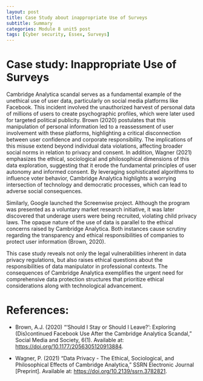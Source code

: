 ```yaml
---
layout: post
title: Case Study about inappropriate Use of Surveys
subtitle: Summary
categories: Module 8 unit5 post
tags: [Cyber security, Essex, Surveys]
---
```


# Case study: Inappropriate Use of Surveys

Cambridge Analytica scandal serves as a fundamental example of the unethical use of user data, particularly on social media platforms like Facebook. This incident involved the unauthorized harvest of personal data of millions of users to create psychographic profiles, which were later used for targeted political publicity. Brown (2020) postulates that this manipulation of personal information led to a reassessment of user involvement with these platforms, highlighting a critical disconnection between user confidence and corporate responsibility. The implications of this misuse extend beyond individual data violations, affecting broader social norms in relation to privacy and consent. In addition, Wagner (2021) emphasizes the ethical, sociological and philosophical dimensions of this data exploration, suggesting that it erode the fundamental principles of user autonomy and informed consent. By leveraging sophisticated algorithms to influence voter behavior, Cambridge Analytica highlights a worrying intersection of technology and democratic processes, which can lead to adverse social consequences.

Similarly, Google launched the Screenwise project. Although the program was presented as a voluntary market research initiative, it was later discovered that underage users were being recruited, violating child privacy laws. The opaque nature of the use of data is parallel to the ethical concerns raised by Cambridge Analytica. Both instances cause scrutiny regarding the transparency and ethical responsibilities of companies to protect user information (Brown, 2020).

This case study reveals not only the legal vulnerabilities inherent in data privacy regulations, but also raises ethical questions about the responsibilities of data manipulator in professional contexts. The consequences of Cambridge Analytica exemplifies the urgent need for comprehensive data protection structures that prioritize ethical considerations along with technological advancement.

# References:

- Brown, A.J. (2020) “‘Should I Stay or Should I Leave?’: Exploring (Dis)continued Facebook Use After the Cambridge Analytica Scandal,” Social Media and Society, 6(1). Available at: https://doi.org/10.1177/2056305120913884.

- Wagner, P. (2021) “Data Privacy - The Ethical, Sociological, and Philosophical Effects of Cambridge Analytica,” SSRN Electronic Journal [Preprint]. Available at: https://doi.org/10.2139/ssrn.3782821.
